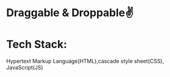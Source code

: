 # Draggable & Droppable✌️
# Tech Stack:
Hypertext Markup Language(HTML),cascade style sheet(CSS), JavaScript(JS)
